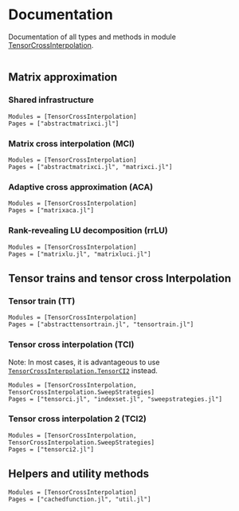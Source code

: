 # Documentation

Documentation of all types and methods in module [TensorCrossInterpolation](https://gitlab.com/tensors4fields/TensorCrossInterpolation.jl).

```@index
```

## Matrix approximation

### Shared infrastructure
```@autodocs
Modules = [TensorCrossInterpolation]
Pages = ["abstractmatrixci.jl"]
```

### Matrix cross interpolation (MCI)
```@autodocs
Modules = [TensorCrossInterpolation]
Pages = ["abstractmatrixci.jl", "matrixci.jl"]
```

### Adaptive cross approximation (ACA)
```@autodocs
Modules = [TensorCrossInterpolation]
Pages = ["matrixaca.jl"]
```

### Rank-revealing LU decomposition (rrLU)
```@autodocs
Modules = [TensorCrossInterpolation]
Pages = ["matrixlu.jl", "matrixluci.jl"]
```

## Tensor trains and tensor cross Interpolation

### Tensor train (TT)
```@autodocs
Modules = [TensorCrossInterpolation]
Pages = ["abstracttensortrain.jl", "tensortrain.jl"]
```

### Tensor cross interpolation (TCI)
Note: In most cases, it is advantageous to use [`TensorCrossInterpolation.TensorCI2`](@ref) instead.
```@autodocs
Modules = [TensorCrossInterpolation, TensorCrossInterpolation.SweepStrategies]
Pages = ["tensorci.jl", "indexset.jl", "sweepstrategies.jl"]
```

### Tensor cross interpolation 2 (TCI2)
```@autodocs
Modules = [TensorCrossInterpolation, TensorCrossInterpolation.SweepStrategies]
Pages = ["tensorci2.jl"]
```

## Helpers and utility methods
```@autodocs
Modules = [TensorCrossInterpolation]
Pages = ["cachedfunction.jl", "util.jl"]
```

